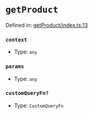 # `getProduct`

Defined in: [getProduct/index.ts:13](https://github.com/vuestorefront/vue-storefront/blob/7fab09097/packages/commercetools/api-client/src/api/getProduct/index.ts#L13)

### `context`

* Type: `any`

### `params`

* Type: `any`

### `customQueryFn?`

* Type: `CustomQueryFn`
